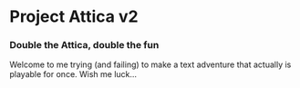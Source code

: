 # Project Attica v2

### Double the Attica, double the fun

Welcome to me trying (and failing) to make a text adventure that actually is playable for once. Wish me luck...
